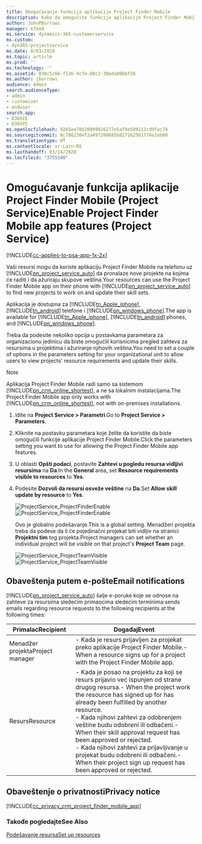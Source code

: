 ```yaml
---
title: Omogućavanje funkcija aplikacije Project Finder Mobile
description: Kako da omogućite funkcije aplikacije Project Finder Mobile za aplikaciju Project Service
author: JohnPBurrows
manager: kfend
ms.service: dynamics-365-customerservice
ms.custom:
- dyn365-projectservice
ms.date: 8/03/2018
ms.topic: article
ms.prod: ''
ms.technology: ''
ms.assetid: 038c5c66-f136-4c7e-88c2-30ada80bbf38
ms.author: jburrows
audience: Admin
search.audienceType:
- admin
- customizer
- enduser
search.app:
- D365CE
- D365PS
ms.openlocfilehash: 9265ee78b20899026277e5af8e589112cd9fac74
ms.sourcegitcommit: 8c786230ef2a497280885b827162561776e2eb00
ms.translationtype: HT
ms.contentlocale: sr-Latn-RS
ms.lasthandoff: 03/24/2020
ms.locfileid: "3755100"
---
```

# <a name="enable-project-finder-mobile-app-features-project-service"></a><span data-ttu-id="c841e-103">Omogućavanje funkcija aplikacije Project Finder Mobile (Project Service)</span><span class="sxs-lookup"><span data-stu-id="c841e-103">Enable Project Finder Mobile app features (Project Service)</span></span>

[!INCLUDE[cc-applies-to-psa-app-1x-2x](../includes/cc-applies-to-psa-app-1x-2x.md)]

<span data-ttu-id="c841e-104">Vaši resursi mogu da koriste aplikaciju Project Finder Mobile na telefonu uz [!INCLUDE[pn_project_service_auto](../includes/pn-project-service-auto.md)] da pronalaze nove projekte na kojima će raditi i da ažuriraju skupove veština.</span><span class="sxs-lookup"><span data-stu-id="c841e-104">Your resources can use the Project Finder Mobile app on their phone with [!INCLUDE[pn_project_service_auto](../includes/pn-project-service-auto.md)] to find new projects to work on and update their skill sets.</span></span>  
  
 <span data-ttu-id="c841e-105">Aplikacija je dostupna za [!INCLUDE[tn_Apple_iphone](../includes/tn-apple-iphone.md)], [!INCLUDE[tn_android](../includes/tn-android.md)] telefone i [!INCLUDE[pn_windows_phone](../includes/pn-windows-phone.md)].</span><span class="sxs-lookup"><span data-stu-id="c841e-105">The app is available for [!INCLUDE[tn_Apple_iphone](../includes/tn-apple-iphone.md)], [!INCLUDE[tn_android](../includes/tn-android.md)] phones, and [!INCLUDE[pn_windows_phone](../includes/pn-windows-phone.md)].</span></span>  
  
 <span data-ttu-id="c841e-106">Treba da podesite nekoliko opcija u postavkama parametara za organizacionu jedinicu da biste omogućili korisnicima pregled zahteva za resursima u projektima i ažuriranje njihovih veština.</span><span class="sxs-lookup"><span data-stu-id="c841e-106">You need to set a couple of options in the parameters setting for your organizational unit to allow users to view projects' resource requirements and update their skills.</span></span>  
  
> [!NOTE]
>  <span data-ttu-id="c841e-107">Aplikacija Project Finder Mobile radi samo sa sistemom [!INCLUDE[pn_crm_online_shortest](../includes/pn-crm-online-shortest.md)], a ne sa lokalnim instalacijama.</span><span class="sxs-lookup"><span data-stu-id="c841e-107">The Project Finder Mobile app only works with [!INCLUDE[pn_crm_online_shortest](../includes/pn-crm-online-shortest.md)], not with on-premises installations.</span></span>  
  
1. <span data-ttu-id="c841e-108">Idite na **Project Service > Parametri**.</span><span class="sxs-lookup"><span data-stu-id="c841e-108">Go to **Project Service > Parameters**.</span></span>  
  
2. <span data-ttu-id="c841e-109">Kliknite na postavku parametara koje želite da koristite da biste omogućili funkcije aplikacije Project Finder Mobile.</span><span class="sxs-lookup"><span data-stu-id="c841e-109">Click the parameters setting you want to use for allowing the Project Finder Mobile app features.</span></span>  
  
3. <span data-ttu-id="c841e-110">U oblasti **Opšti podaci**, postavite **Zahtevi u pogledu resursa vidljivi resursima** na **Da**.</span><span class="sxs-lookup"><span data-stu-id="c841e-110">In the **General** area, set **Resource requirements visible to resources** to **Yes**.</span></span>  
  
4. <span data-ttu-id="c841e-111">Podesite **Dozvoli da resursi osveže veštine** na **Da**.</span><span class="sxs-lookup"><span data-stu-id="c841e-111">Set **Allow skill update by resource** to **Yes**.</span></span>  
  
   <span data-ttu-id="c841e-112">![ProjectService_ProjectFinderEnable](../project-service/media/project-service-project-finder-enable.png "ProjectService_ProjectFinderEnable")</span><span class="sxs-lookup"><span data-stu-id="c841e-112">![ProjectService_ProjectFinderEnable](../project-service/media/project-service-project-finder-enable.png "ProjectService_ProjectFinderEnable")</span></span>  
  
   <span data-ttu-id="c841e-113">Ovo je globalno podešavanje.</span><span class="sxs-lookup"><span data-stu-id="c841e-113">This is a global setting.</span></span> <span data-ttu-id="c841e-114">Menadžeri projekta treba da podese da li će pojedinačni projekat biti vidljiv na stranici **Projektni tim** tog projekta.</span><span class="sxs-lookup"><span data-stu-id="c841e-114">Project managers can set whether an individual project will be visible on that project's **Project Team** page.</span></span>  
  
   <span data-ttu-id="c841e-115">![ProjectService_ProjectTeamVisible](../project-service/media/project-service-project-team-visible.png "ProjectService_ProjectTeamVisible")</span><span class="sxs-lookup"><span data-stu-id="c841e-115">![ProjectService_ProjectTeamVisible](../project-service/media/project-service-project-team-visible.png "ProjectService_ProjectTeamVisible")</span></span>  
  
## <a name="email-notifications"></a><span data-ttu-id="c841e-116">Obaveštenja putem e-pošte</span><span class="sxs-lookup"><span data-stu-id="c841e-116">Email notifications</span></span>  
 [!INCLUDE[pn_project_service_auto](../includes/pn-project-service-auto.md)] <span data-ttu-id="c841e-117">šalje e-poruke koje se odnose na zahteve za resursima sledećim primaocima sledećim terminima:</span><span class="sxs-lookup"><span data-stu-id="c841e-117">sends emails regarding resource requests to the following recipients at the following times:</span></span>  
  
|<span data-ttu-id="c841e-118">Primalac</span><span class="sxs-lookup"><span data-stu-id="c841e-118">Recipient</span></span>|<span data-ttu-id="c841e-119">Događaj</span><span class="sxs-lookup"><span data-stu-id="c841e-119">Event</span></span>|  
|---------------|-----------|  
|<span data-ttu-id="c841e-120">Menadžer projekta</span><span class="sxs-lookup"><span data-stu-id="c841e-120">Project manager</span></span>|<span data-ttu-id="c841e-121">-   Kada je resurs prijavljen za projekat preko aplikacije Project Finder Mobile.</span><span class="sxs-lookup"><span data-stu-id="c841e-121">-   When a resource signs up for a project with the Project Finder Mobile app.</span></span>|  
|<span data-ttu-id="c841e-122">Resurs</span><span class="sxs-lookup"><span data-stu-id="c841e-122">Resource</span></span>|<span data-ttu-id="c841e-123">-   Kada je posao na projektu za koji se resurs prijavio već ispunjen od strane drugog resursa.</span><span class="sxs-lookup"><span data-stu-id="c841e-123">-   When the project work the resource has signed up for has already been fulfilled by another resource.</span></span><br /><span data-ttu-id="c841e-124">-   Kada njihovi zahtevi za odobrenjem veštine budu odobreni ili odbačeni.</span><span class="sxs-lookup"><span data-stu-id="c841e-124">-   When their skill approval request has been approved or rejected.</span></span><br /><span data-ttu-id="c841e-125">-   Kada njihovi zahtevi za prijavljivanje u projekat budu odobreni ili odbačeni.</span><span class="sxs-lookup"><span data-stu-id="c841e-125">-   When their project sign up request has been approved or rejected.</span></span>|  
  
## <a name="privacy-notice"></a><span data-ttu-id="c841e-126">Obaveštenje o privatnosti</span><span class="sxs-lookup"><span data-stu-id="c841e-126">Privacy notice</span></span>  
 [!INCLUDE[cc_privacy_crm_project_finder_mobile_app](../includes/cc-privacy-crm-project-finder-mobile-app.md)]  
  
### <a name="see-also"></a><span data-ttu-id="c841e-127">Takođe pogledajte</span><span class="sxs-lookup"><span data-stu-id="c841e-127">See Also</span></span>  
 [<span data-ttu-id="c841e-128">Podešavanje resursa</span><span class="sxs-lookup"><span data-stu-id="c841e-128">Set up resources</span></span>](../project-service/set-up-resources.md)
